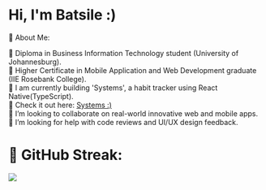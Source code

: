 # Hi, I'm Batsile :)

💫 About Me:

🌸 Diploma in Business Information Technology student (University of Johannesburg). <br>
🌸 Higher Certificate in Mobile Application and Web Development graduate (IIE Rosebank College). <br>
🌸 I am currently building 'Systems', a habit tracker using React Native(TypeScript). <br>
🌸 Check it out here: [Systems :)]()<br>
🌸 I’m looking to collaborate on real-world innovative web and mobile apps.<br>
🌸 I’m looking for help with code reviews and UI/UX design feedback.<br>

# 🌸 GitHub Streak:
![](https://nirzak-streak-stats.vercel.app/?user=BatsileRiba&theme=date_night&hide_border=false)<br/>



